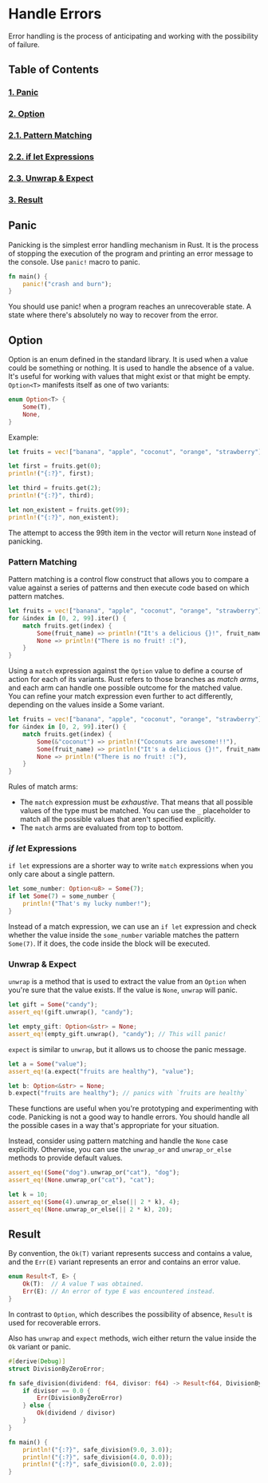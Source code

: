 # Handle Errors

Error handling is the process of anticipating and working with the possibility of failure.

## Table of Contents

### [1. Panic](#panic)

### [2. Option](#option)  

### [2.1. Pattern Matching](#pattern-matching)  

### [2.2. if let Expressions](#if-let-expressions)  

### [2.3. Unwrap & Expect](#unwrap--expect)  

### [3. Result](#result)

## Panic

Panicking is the simplest error handling mechanism in Rust. It is the process of stopping the execution of the program and printing an error message to the console.
Use `panic!` macro to panic.

```rust
fn main() {
    panic!("crash and burn");
}
```

You should use panic! when a program reaches an unrecoverable state. A state where there's absolutely no way to recover from the error.

## Option

Option is an enum defined in the standard library. It is used when a value could be something or nothing. It is used to handle the absence of a value. It's useful for working with values that might exist or that might be empty.  
`Option<T>` manifests itself as one of two variants:

```rust
enum Option<T> {
    Some(T),
    None,
}
```

Example:

```rust
let fruits = vec!["banana", "apple", "coconut", "orange", "strawberry"];

let first = fruits.get(0);
println!("{:?}", first);

let third = fruits.get(2);
println!("{:?}", third);

let non_existent = fruits.get(99);
println!("{:?}", non_existent);
```

The attempt to access the 99th item in the vector will return `None` instead of panicking.

### Pattern Matching

Pattern matching is a control flow construct that allows you to compare a value against a series of patterns and then execute code based on which pattern matches.

```rust
let fruits = vec!["banana", "apple", "coconut", "orange", "strawberry"];
for &index in [0, 2, 99].iter() {
    match fruits.get(index) {
        Some(fruit_name) => println!("It's a delicious {}!", fruit_name),
        None => println!("There is no fruit! :("),
    }
}
```

Using a `match` expression against the `Option` value to define a course of action for each of its variants. Rust refers to those branches as _match arms_, and each arm can handle one possible outcome for the matched value.  
You can refine your match expression even further to act differently, depending on the values inside a Some variant.

```rust
let fruits = vec!["banana", "apple", "coconut", "orange", "strawberry"];
for &index in [0, 2, 99].iter() {
    match fruits.get(index) {
        Some(&"coconut") => println!("Coconuts are awesome!!!"),
        Some(fruit_name) => println!("It's a delicious {}!", fruit_name),
        None => println!("There is no fruit! :("),
    }
}
```

Rules of match arms:

- The `match` expression must be _exhaustive_. That means that all possible values of the type must be matched. You can use the `_` placeholder to match all the possible values that aren't specified explicitly.
- The `match` arms are evaluated from top to bottom.

### _if let_ Expressions

`if let` expressions are a shorter way to write `match` expressions when you only care about a single pattern.

```rust
let some_number: Option<u8> = Some(7);
if let Some(7) = some_number {
    println!("That's my lucky number!");
}
```

Instead of a match expression, we can use an `if let` expression and check whether the value inside the `some_number` variable matches the pattern `Some(7)`. If it does, the code inside the block will be executed.

### Unwrap & Expect

`unwrap` is a method that is used to extract the value from an `Option` when you're sure that the value exists. If the value is `None`, `unwrap` will panic.

```rust
let gift = Some("candy");
assert_eq!(gift.unwrap(), "candy");

let empty_gift: Option<&str> = None;
assert_eq!(empty_gift.unwrap(), "candy"); // This will panic!
```

`expect` is similar to `unwrap`, but it allows us to choose the panic message.

```rust
let a = Some("value");
assert_eq!(a.expect("fruits are healthy"), "value");

let b: Option<&str> = None;
b.expect("fruits are healthy"); // panics with `fruits are healthy`
```

These functions are useful when you're prototyping and experimenting with code. Panicking is not a good way to handle errors. You should handle all the possible cases in a way that's appropriate for your situation.

Instead, consider using pattern matching and handle the `None` case explicitly. Otherwise, you can use the `unwrap_or` and `unwrap_or_else` methods to provide default values.

```rust
assert_eq!(Some("dog").unwrap_or("cat"), "dog");
assert_eq!(None.unwrap_or("cat"), "cat");

let k = 10;
assert_eq!(Some(4).unwrap_or_else(|| 2 * k), 4);
assert_eq!(None.unwrap_or_else(|| 2 * k), 20);
```

## Result

By convention, the `Ok(T)` variant represents success and contains a value, and the `Err(E)` variant represents an error and contains an error value.

```rust
enum Result<T, E> {
    Ok(T):  // A value T was obtained.
    Err(E): // An error of type E was encountered instead.
}
```

In contrast to `Option`, which describes the possibility of absence, `Result` is used for recoverable errors.

Also has `unwrap` and `expect` methods, wich either return the value inside the `Ok` variant or panic.

```rust
#[derive(Debug)]
struct DivisionByZeroError;

fn safe_division(dividend: f64, divisor: f64) -> Result<f64, DivisionByZeroError> {
    if divisor == 0.0 {
        Err(DivisionByZeroError)
    } else {
        Ok(dividend / divisor)
    }
}

fn main() {
    println!("{:?}", safe_division(9.0, 3.0));
    println!("{:?}", safe_division(4.0, 0.0));
    println!("{:?}", safe_division(0.0, 2.0));
}
```
